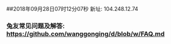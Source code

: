 ##2018年09月28日07时12分07秒 新址: 104.248.12.74
### 兔友常见问题及解答: https://github.com/wanggonging/d/blob/w/FAQ.md
